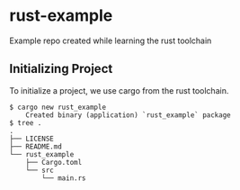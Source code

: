 # rust-example
Example repo created while learning the rust toolchain

## Initializing Project
To initialize a project, we use cargo from the rust toolchain.

```
$ cargo new rust_example
    Created binary (application) `rust_example` package
$ tree .
.
├── LICENSE
├── README.md
└── rust_example
    ├── Cargo.toml
    └── src
        └── main.rs
```

